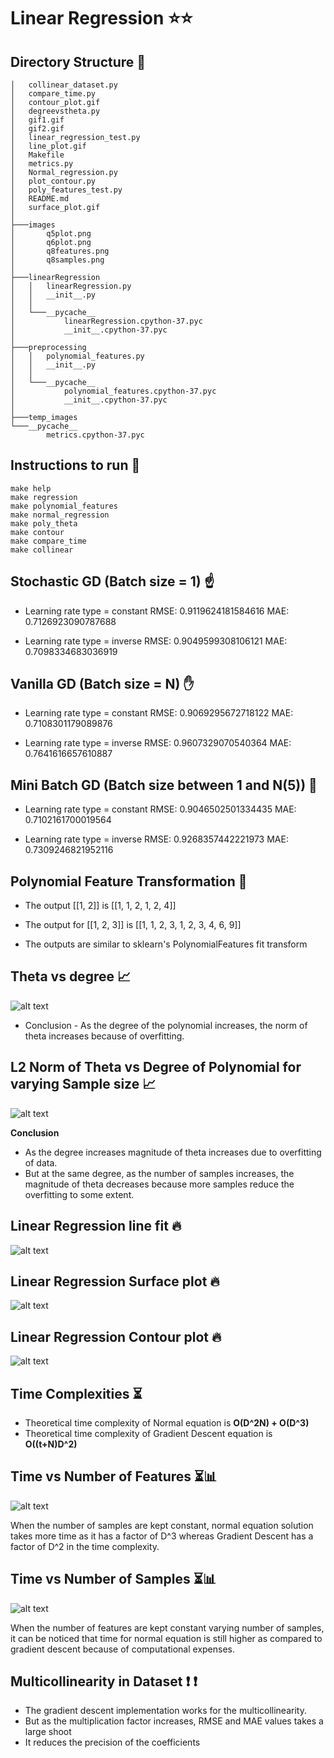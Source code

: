 # Linear Regression ⭐⭐

## Directory Structure 📁

```
│   collinear_dataset.py     
│   compare_time.py
│   contour_plot.gif
│   degreevstheta.py
│   gif1.gif
│   gif2.gif
│   linear_regression_test.py
│   line_plot.gif
│   Makefile
│   metrics.py
│   Normal_regression.py     
│   plot_contour.py
│   poly_features_test.py    
│   README.md
│   surface_plot.gif
│
├───images
│       q5plot.png
│       q6plot.png
│       q8features.png       
│       q8samples.png
│
├───linearRegression
│   │   linearRegression.py
│   │   __init__.py
│   │
│   └───__pycache__
│           linearRegression.cpython-37.pyc
│           __init__.cpython-37.pyc
│
├───preprocessing
│   │   polynomial_features.py
│   │   __init__.py
│   │
│   └───__pycache__
│           polynomial_features.cpython-37.pyc
│           __init__.cpython-37.pyc
│
├───temp_images
└───__pycache__
        metrics.cpython-37.pyc
```

## Instructions to run 🏃

```make help```<br>
```make regression```<br>
```make polynomial_features```<br> 
```make normal_regression```<br>
```make poly_theta```<br>
```make contour```<br>
```make compare_time```<br>
```make collinear```<br>

## Stochastic GD (Batch size = 1) ☝️

- Learning rate type = constant
RMSE:  0.9119624181584616
MAE:  0.7126923090787688

- Learning rate type = inverse
RMSE:  0.9049599308106121
MAE:  0.7098334683036919

## Vanilla GD (Batch size = N) ✋

- Learning rate type = constant
RMSE:  0.9069295672718122
MAE:  0.7108301179089876

- Learning rate type = inverse
RMSE:  0.9607329070540364
MAE:  0.7641616657610887

## Mini Batch GD (Batch size between 1 and N(5)) 🤘

- Learning rate type = constant
RMSE:  0.9046502501334435
MAE:  0.7102161700019564

- Learning rate type = inverse
RMSE:  0.9268357442221973
MAE:  0.7309246821952116

## Polynomial Feature Transformation 🔰

- The output [[1, 2]] is [[1, 1, 2, 1, 2, 4]]

- The output for [[1, 2, 3]] is [[1, 1, 2, 3, 1, 2, 3, 4, 6, 9]]

- The outputs are similar to sklearn's PolynomialFeatures fit transform

## Theta vs degree  📈 

![alt text](images/q5plot.png?raw=true)

- Conclusion - As the degree of the polynomial increases, the norm of theta increases because of overfitting.

## L2 Norm of Theta vs Degree of Polynomial for varying Sample size 📈

![alt text](images/q6plot.png?raw=true)

**Conclusion**

- As the degree increases magnitude of theta increases due to overfitting of data.
- But at the same degree, as the number of samples increases, the magnitude of theta decreases because more samples reduce the overfitting to some extent.

## Linear Regression line fit 🔥
![alt text](line_plot.gif?raw=true)

## Linear Regression Surface plot 🔥
![alt text](surface_plot.gif?raw=true)

## Linear Regression Contour plot 🔥
![alt text](contour_plot.gif?raw=true)

## Time Complexities ⏳ 

- Theoretical time complexity of Normal equation is **O(D^2N) + O(D^3)**
- Theoretical time complexity of Gradient Descent equation is **O((t+N)D^2)**

## Time vs Number of Features ⏳📊

![alt text](images/q8features.png?raw=true)

When the number of samples are kept constant, normal equation solution takes more time as it has a factor of D^3 whereas Gradient Descent has a factor of D^2 in the time complexity.

## Time vs Number of Samples ⏳📊

![alt text](images/q8samples.png?raw=true)

When the number of features are kept constant varying number of samples, it can be noticed that time for normal equation is still higher as compared to gradient descent because of computational expenses.

## Multicollinearity in Dataset ❗ ❗ 

- The gradient descent implementation works for the multicollinearity.
- But as the multiplication factor increases, RMSE and MAE values takes a large shoot
- It reduces the precision of the coefficients